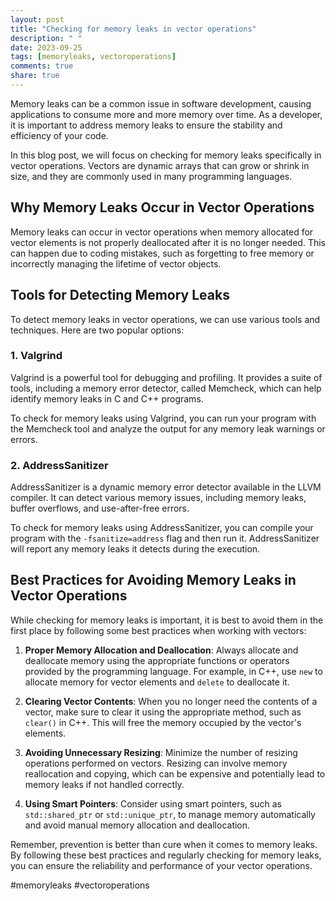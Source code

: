 ```yaml
---
layout: post
title: "Checking for memory leaks in vector operations"
description: " "
date: 2023-09-25
tags: [memoryleaks, vectoroperations]
comments: true
share: true
---
```


Memory leaks can be a common issue in software development, causing applications to consume more and more memory over time. As a developer, it is important to address memory leaks to ensure the stability and efficiency of your code.

In this blog post, we will focus on checking for memory leaks specifically in vector operations. Vectors are dynamic arrays that can grow or shrink in size, and they are commonly used in many programming languages.

## Why Memory Leaks Occur in Vector Operations

Memory leaks can occur in vector operations when memory allocated for vector elements is not properly deallocated after it is no longer needed. This can happen due to coding mistakes, such as forgetting to free memory or incorrectly managing the lifetime of vector objects.

## Tools for Detecting Memory Leaks

To detect memory leaks in vector operations, we can use various tools and techniques. Here are two popular options:

### 1. Valgrind

Valgrind is a powerful tool for debugging and profiling. It provides a suite of tools, including a memory error detector, called Memcheck, which can help identify memory leaks in C and C++ programs.

To check for memory leaks using Valgrind, you can run your program with the Memcheck tool and analyze the output for any memory leak warnings or errors.

### 2. AddressSanitizer

AddressSanitizer is a dynamic memory error detector available in the LLVM compiler. It can detect various memory issues, including memory leaks, buffer overflows, and use-after-free errors.

To check for memory leaks using AddressSanitizer, you can compile your program with the `-fsanitize=address` flag and then run it. AddressSanitizer will report any memory leaks it detects during the execution.

## Best Practices for Avoiding Memory Leaks in Vector Operations

While checking for memory leaks is important, it is best to avoid them in the first place by following some best practices when working with vectors:

1. **Proper Memory Allocation and Deallocation**: Always allocate and deallocate memory using the appropriate functions or operators provided by the programming language. For example, in C++, use `new` to allocate memory for vector elements and `delete` to deallocate it.

2. **Clearing Vector Contents**: When you no longer need the contents of a vector, make sure to clear it using the appropriate method, such as `clear()` in C++. This will free the memory occupied by the vector's elements.

3. **Avoiding Unnecessary Resizing**: Minimize the number of resizing operations performed on vectors. Resizing can involve memory reallocation and copying, which can be expensive and potentially lead to memory leaks if not handled correctly.

4. **Using Smart Pointers**: Consider using smart pointers, such as `std::shared_ptr` or `std::unique_ptr`, to manage memory automatically and avoid manual memory allocation and deallocation.

Remember, prevention is better than cure when it comes to memory leaks. By following these best practices and regularly checking for memory leaks, you can ensure the reliability and performance of your vector operations.

#memoryleaks #vectoroperations